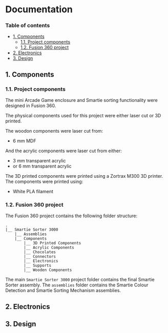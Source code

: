 # Documentation

### Table of contents

- [1. Components](#1-components)
  - [1.1. Project components](#11-project-components)
  - [1.2. Fusion 360 project](#12-fusion-360-project)
- [2. Electronics](#2-electronics)
- [3. Design](#3-design)

## 1. Components

### 1.1. Project components

The mini Arcade Game enclosure and Smartie sorting functionality were designed in Fusion 360. 

The physical components used for this project were either laser cut or 3D printed.

The woodon components were laser cut from:

- 6 mm MDF

And the acrylic components were laser cut from either:

- 3 mm transparent acrylic
- or 6 mm transparent acrylic

The 3D printed components were printed using a Zortrax M300 3D printer. The components were printed using:

- White PLA filament

### 1.2. Fusion 360 project

The Fusion 360 project contains the following folder structure:

```
.
|__ Smartie Sorter 3000
    |__ Assemblies
    |__ Components
        |__ 3D Printed Components
        |__ Acrylic Components
        |__ Chocolates
        |__ Connectors
        |__ Electronics
        |__ Supports
        |__ Wooden Components
```

The main `Smartie Sorter 3000` project folder contains the final Smartie Sorter assembly. The `assemblies` folder contains the Smartie Colour Detection and Smartie Sorting Mechanism assemblies.

## 2. Electronics



## 3. Design

